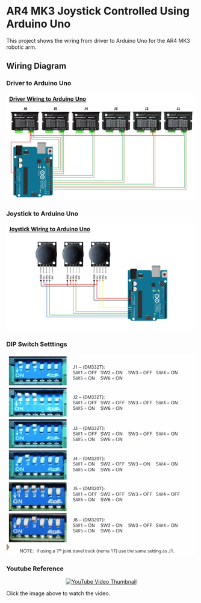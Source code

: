 # AR4 MK3 Joystick Controlled Using Arduino Uno
This project shows the wiring from driver to Arduino Uno for the AR4 MK3 robotic arm.

## Wiring Diagram
### Driver to Arduino Uno
![Wiring Diagram Driver](images/Driver_Arduino.jpg)
### Joystick to Arduino Uno
![Wiring Diagram Joystick](images/Joystick_Arduino.jpg)
### DIP Switch Setttings
![DIP Switch Setting](images/DIP_Switch.jpg)


### Youtube Reference
<p align="center">
  <a href="https://www.youtube.com/watch?v=sgDExXgNB7s" target="_blank">
    <img src="https://img.youtube.com/vi/sgDExXgNB7s/0.jpg" alt="YouTube Video Thumbnail" width="480" />
  </a>
</p>

Click the image above to watch the video.
